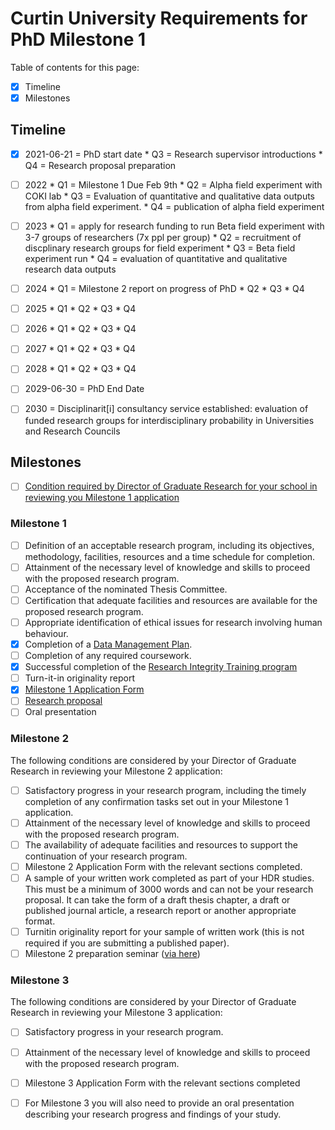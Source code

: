 # Curtin University Requirements for PhD Milestone 1
Table of contents for this page: 
 - [x] Timeline
 - [x] Milestones

## Timeline
 -  [x] 2021-06-21 = PhD start date
       * Q3 = Research supervisor introductions
       * Q4 = Research proposal preparation
 -  [ ] 2022
       * Q1 = Milestone 1 Due Feb 9th
       * Q2 = Alpha field experiment with COKI lab
       * Q3 = Evaluation of quantitative and qualitative data outputs from alpha field experiment.
       * Q4 = publication of alpha field experiment
 -  [ ] 2023
       * Q1 = apply for research funding to run Beta field experiment with 3-7 groups of researchers (7x ppl per group)
       * Q2 = recruitment of discplinary research groups for field experiment
       * Q3 = Beta field experiment run
       * Q4 = evaluation of quantitative and qualitative research data outputs
 -  [ ] 2024
       * Q1 = Milestone 2 report on progress of PhD 
       * Q2
       * Q3
       * Q4
 -  [ ] 2025
       * Q1
       * Q2
       * Q3
       * Q4
 -  [ ] 2026
       * Q1
       * Q2
       * Q3
       * Q4
 -  [ ] 2027
       * Q1
       * Q2
       * Q3
       * Q4
 -  [ ] 2028
       * Q1
       * Q2
       * Q3
       * Q4
 -  [ ] 2029-06-30 = PhD End Date
 -  [ ] 2030 = Disciplinarit[i] consultancy service established: evaluation of funded research groups for interdisciplinary probability in Universities and Research Councils


 
## Milestones
 - [ ] [Condition required by Director of Graduate Research for your school in reviewing you Milestone 1 application](https://students.curtin.edu.au/essentials/higher-degree-by-research/milestones/)

### Milestone 1
  - [ ] Definition of an acceptable research program, including its objectives, methodology, facilities, resources and a time schedule for completion.
  - [ ] Attainment of the necessary level of knowledge and skills to proceed with the proposed research program.
  - [ ] Acceptance of the nominated Thesis Committee.
  - [ ] Certification that adequate facilities and resources are available for the proposed research program.
  - [ ] Appropriate identification of ethical issues for research involving human behaviour.
  - [x] Completion of a [Data Management Plan](https://github.com/david-flanders-tuke/PhD/blob/main/ResearchDataManagementPlan_NEYLOD-VC10077.pdf).
  - [ ] Completion of any required coursework.
  - [x] Successful completion of the [Research Integrity Training program](https://github.com/david-flanders-tuke/PhD/blob/main/ResearchIntegrityTraining-Blackboard.png)
  - [ ] Turn-it-in originality report
  - [x] [Milestone 1 Application Form](https://github.com/david-flanders-tuke/PhD/blob/main/FORM-Milestone-1-Application-Form-2021_FlandersTuke.pdf)
  - [ ] [Research proposal](https://github.com/david-flanders-tuke/PhD/blob/main/proposed-research-m1.md)
  - [ ] Oral presentation

### Milestone 2
The following conditions are considered by your Director of Graduate Research in reviewing your Milestone 2 application:
  - [ ] Satisfactory progress in your research program, including the timely completion of any confirmation tasks set out in your Milestone 1 application.
  - [ ] Attainment of the necessary level of knowledge and skills to proceed with the proposed research program.
  - [ ] The availability of adequate facilities and resources to support the continuation of your research program.
  - [ ] Milestone 2 Application Form with the relevant sections completed.
  - [ ] A sample of your written work completed as part of your HDR studies. This must be a minimum of 3000 words and can not be your research proposal. It can take the form of a draft thesis chapter, a draft or published journal article, a research report or another appropriate format.
  - [ ] Turnitin originality report for your sample of written work (this is not required if you are submitting a published paper).
  - [ ] Milestone 2 preparation seminar ([via here]())

### Milestone 3
The following conditions are considered by your Director of Graduate Research in reviewing your Milestone 3 application:

  - [ ] Satisfactory progress in your research program.
  - [ ] Attainment of the necessary level of knowledge and skills to proceed with the proposed research program.
  - [ ] Milestone 3 Application Form with the relevant sections completed
  - [ ] For Milestone 3 you will also need to provide an oral presentation describing your research progress and findings of your study.




